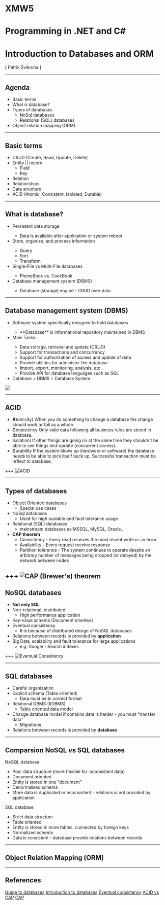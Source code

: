 # XMW5
# Programming in .NET and C# # 
# Introduction to Databases and ORM
<div class="right">
[ Patrik Švikruha <patrik.svikruha@vutbr.cz> ]
</div>

---
## Agenda

* Basic terms
* What is database?
* Types of databases
  * NoSql databases
  * Relational (SQL) databases
* Object relation mapping (ORM)

<!-- Note:
- Offers a wide-range of enhanced presentation **tools** and **features**
- Both on the desktop and in the cloud
- Learn more on the GitPitch website at https://gitpitch.com -->

---
## Basic terms

* CRUD (Create, Read, Update, Delete)
* Entity || record
  * Field
  * Key
* Relation
* Relationships
* Data structure
* ACID (Atomic, Consistent, Isolated, Durable)

---
## What is database?

<ul>
  <li>Persistent data storage</li>
  <ul>
    <li>Data is available after application or system reboot</li>
  </ul>
  <li>Store, organize, and process information</li>
   <ul>
    <li>Query</li>
    <li>Sort</li>
    <li>Transform</li>
  </ul>
  <li>Single-File vs Multi-File databases</li>
  <ul>
    <li>PhoneBook vs. CookBook</li>
  </ul>
  <li>Database management system (DBMS)</li>
  <ul>
    <li>Database (storage) engine - CRUD over data</li>
  </ul>
</ul>

---
## Database management system (DBMS)

<div class="left">
<ul>
  <li>Software system specifically designed to hold databases</li>
  <ul>
    <li>**Database** is informational repository maintained in DBMS</li>
  </ul>
  <li>Main Tasks:</li>
  <ul>
    <li>Data storage, retrieval and update (CRUD)</li>
    <li>Support for transactions and concurrency</li>
    <li>Support for authorization of access and update of data</li>
    <li>Provide utilities for administer the database</li>
    <li>Import, export, monitoring, analysis, etc..</li>
    <li>Provide API for database languages such as SQL</li>
  </ul>
  <li>Database + DBMS = Database System</li>
  <!-- <li>Microsoft SQL Server, MySQL, mongoDB, PostgreSQL</li> -->
  <!-- https://db-engines.com/en/ranking  -->
</ul>
</div>
<div class="right">
<img src="/Lectures/Lecture_DB/assets/image/database-services.jpg" />
</div>

---
## ACID

* **A**tomicity) When you do something to change a database the change should work or fail as a whole.
* **C**onsistency Only valid data following all business rules are stored in database.
* **I**solation) If other things are going on at the same time they shouldn't be able to see things mid-update (concurrent access).
* **D**urability If the system blows up (hardware or software) the database needs to be able to pick itself back up. Successful transaction must be reflect to database. 

+++
![ACID](/Lectures/Lecture_DB/assets/image/acid.png)

---
## Types of databases

* Object Oriented databases
  * Special use cases
* NoSql databases
  * Used for high scalable and fault tolerance usage
* Relational (SQL) databases
  * mainstream databases as MSSQL, MySQL, Oracle...
* **CAP theorem**
  * Consistency - Every read receives the most recent write or an error
  * Availability - Every request receive response
  * Partition tolerance - The system continues to operate despite an arbitrary number of messages being dropped (or delayed) by the network between nodes

+++
![CAP (Brewer's) theorem](/Lectures/Lecture_DB/assets/image/cap_theorem.png)
---
## NoSQL databases
* **Not only SQL**
* Non-relational, distributed
  * High performance application
* Key-value schema (Document oriented)
* Eventual consistency
  * It is because of distributed design of NoSQL databases
* Relations between records is provided by **application**
* Big Data, scalability and fault tolerance for large applications
  * e.g. Google - Search indexes

+++
![Eventual Consistency](/Lectures/Lecture_DB/assets/image/eventual_consistency.png)

---
## SQL databases

* Careful organization
* Explicit schema (Table oriented)
  * Data must be in correct format
* Relational DBMS (RDBMS)
  * Table oriented data model
* Change database model if contains data is harder - you must "transfer data"
  * Migrations
* Relations between records is provided by **database**

---
## Comparsion NoSQL vs SQL databases
<div class="left">
  NoSQL database
  <ul>
    <li>Poor data structure (more flexible for inconsistent data)</li>
    <li>Document oriented</li>
    <li>Entity is stored in one "document"</li>
    <li>Denormalised schema</li>
    <li>More data is duplicated or inconsistent - relations is not provided by application</li>
  </ul>
</div>
<div class="right">
  SQL database
  <ul>
    <li>Strict data structure</li>
    <li>Table oriented</li>
    <li>Entity is stored in more tables, connected by foreign keys</li>
    <li>Normalized schema</li>
    <li>Data is consistent - database provide relations between records</li>
  </ul>
</div>

---
## Object Relation Mapping (ORM)

---
## References
[Guide to databases](https://www.upwork.com/hiring/data/a-guide-to-database-technology/)
[Introduction to databases](https://en.wikiversity.org/wiki/Introduction_to_Databases)
[Eventual consistency](http://cloudshankar.blogspot.com/2013/05/eventual-consistency.html)
[ACID vs CAP](http://techie-experience.blogspot.com/2015/02/acid-properties-in-transactions.html)
[CAP](https://www.researchgate.net/figure/CAP-Theorem_fig4_221462089)
